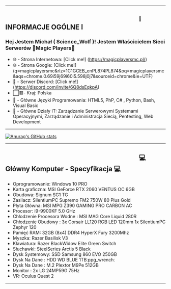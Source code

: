 -------------------------------------------------------------------------------------------------------
⠀⠀⠀⠀⠀⠀⠀⠀⠀⠀⠀⠀⠀⠀⠀⠀⠀⠀⠀⠀⠀⠀⠀⠀⠀⠀⠀        ❕ INFORMACJE OGÓLNE ❕
-------------------------------------------------------------------------------------------------------

### Hej Jestem Michał ( Science_Wolf )! Jestem Właścicielem Sieci Serwerów 🤣Magic Players🤬

- 🌐 - Strona Internetowa: [Click me!] (https://magicplayersmc.pl/)
- 🌐 - Strona Google: [Click me!] (q=magicplayersmc&rlz=1C1GCEB_enPL874PL874&oq=magicplayersmc&aqs=chrome.0.69i59j69i60l5.598j0j7&sourceid=chrome&ie=UTF)
- 🔰 - Serwer Discord: [Click me!] (https://discord.com/invite/6Q8dsEqkpA)
- ⬜🟥- Kraj: Polska 
- 🔨 - Główne Języki Programowania: HTML5, PhP, C# , Python, Bash, Visual Basic
- 🔌 - Główne Działy IT: Zarządzanie Serwerowymi Systemami Operacyjnymi, Zarządzanie i Administracja Siecią, Pentesting, Web Development
-------------------------------------------------------------------------------------------------------

[![Anurag's GitHub stats](https://github-readme-stats.vercel.app/api?username=anuraghazra)](https://github.com/anuraghazra/github-readme-stats)

-------------------------------------------------------------------------------------------------------
⠀⠀⠀⠀⠀⠀⠀⠀⠀⠀⠀⠀⠀⠀⠀⠀⠀⠀⠀⠀⠀⠀⠀⠀⠀⠀⠀ 💻 Główny Komputer - Specyfikacja 💻
------------------------------------------------------------------------------------------------------- 
- Oprogramowanie: Windows 10 PRO
- Karta graficzna: MSI GeForce RTX 2060 VENTUS OC 6GB
- Obudowa: Signum SG1 TG
- Zasilacz: SilentiumPC Supremo FM2 750W 80 Plus Gold
- Płyta Główna: MSI MPG Z390 GAMING PRO CARBON AC
- Procesor: i9-9900KF 5.0 GHz
- Chłodzenie Procesora Wodne : MSI MAG Core Liquid 280R
- Chłodzenie Obudowy : 3x Corsair LL120 RGB LED 120mm 1x SilentiumPC Zephyr 120
- Pamięć RAM: 32GB (8x4) DDR4 HyperX Fury 3200Mhz
- Myszka: Razer Basilisk V3
- Klawiatura: Razer BlackWidow Elite Green Switch
- Słuchawki: SteelSeries Arctis 5 Black
- Dysk Systemowy: SSD Samsung 860 EVO 250GB
- Dysk Na Dane : HDD WD BLUE 1TBːppg_wrenchː
- Dysk Na Dane : M.2 Plextor M9Pe 512GB
- Monitor : 2x LG 24MP59G 75Hz
- VR: Oculus Quest 2
-------------------------------------------------------------------------------------------------------
